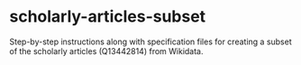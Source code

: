 # scholarly-articles-subset
Step-by-step instructions along with specification files for creating a subset of the scholarly articles (Q13442814) from Wikidata.
